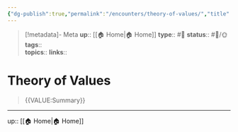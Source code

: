 ```yaml
---
{"dg-publish":true,"permalink":"/encounters/theory-of-values/","title":"Theory of Values"}
---
```


> [!metadata]- Meta
> **up**:: [[🏠 Home\|🏠 Home]]
> **type**:: #📝 
> **status**:: #📝/🌞
> **tags**::  
> **topics**:: 
> **links**::


# Theory of Values

> {{VALUE:Summary}}


---
up:: [[🏠 Home\|🏠 Home]]

